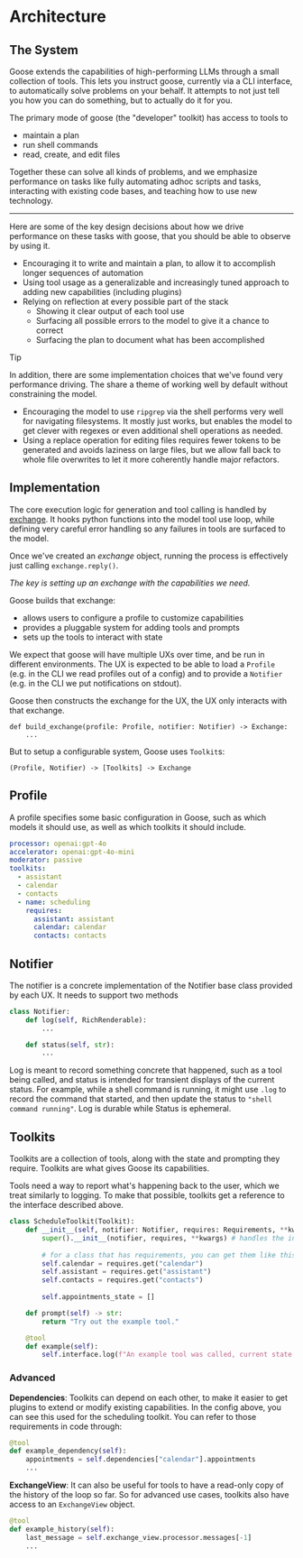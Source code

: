 # Architecture

## The System

Goose extends the capabilities of high-performing LLMs through a small collection of tools.
This lets you instruct goose, currently via a CLI interface, to automatically solve problems
on your behalf. It attempts to not just tell you how you can do something, but to actually do it for you.

The primary mode of goose (the "developer" toolkit) has access to tools to 

- maintain a plan
- run shell commands
- read, create, and edit files

Together these can solve all kinds of problems, and we emphasize performance on tasks like
fully automating adhoc scripts and tasks, interacting with existing code bases, and teaching how
to use new technology.

---

Here are some of the key design decisions about how we drive performance on these tasks with goose,
that you should be able to observe by using it.

- Encouraging it to write and maintain a plan, to allow it to accomplish longer sequences of automation
- Using tool usage as a generalizable and increasingly tuned approach to adding new capabilities (including plugins)
- Relying on reflection at every possible part of the stack
   - Showing it clear output of each tool use
   - Surfacing all possible errors to the model to give it a chance to correct
   - Surfacing the plan to document what has been accomplished
   
> [!TIP] 
> In addition, there are some implementation choices that we've found very performance driving. The share 
> a theme of working well by default without constraining the model.
> 
> - Encouraging the model to use `ripgrep` via the shell performs very well for navigating filesystems. It mostly 
> just works, but enables the model to get clever with regexes or even additional shell operations as needed. 
> - Using a replace operation for editing files requires fewer tokens to be generated and avoids laziness on large files,
> but we allow fall back to whole file overwrites to let it more coherently handle major refactors.

## Implementation

The core execution logic for generation and tool calling is handled by [exchange][exchange].
It hooks python functions into the model tool use loop, while defining very careful error handling
so any failures in tools are surfaced to the model.

Once we've created an *exchange* object, running the process is effectively just calling 
`exchange.reply()`.

*The key is setting up an exchange with the capabilities we need.*

Goose builds that exchange:
- allows users to configure a profile to customize capabilities
- provides a pluggable system for adding tools and prompts
- sets up the tools to interact with state

We expect that goose will have multiple UXs over time, and be run in different
environments. The UX is expected to be able to load a `Profile` (e.g. in the CLI
we read profiles out of a config) and to provide a `Notifier` (e.g. in the CLI we put
notifications on stdout).

Goose then constructs the exchange for the UX, the UX only interacts with that exchange. 

```
def build_exchange(profile: Profile, notifier: Notifier) -> Exchange:
    ...
```

But to setup a configurable system, Goose uses `Toolkit`s:

```
(Profile, Notifier) -> [Toolkits] -> Exchange 
```

## Profile

A profile specifies some basic configuration in Goose, such as which models it should use, as well
as which toolkits it should include. 

```yaml
processor: openai:gpt-4o
accelerator: openai:gpt-4o-mini
moderator: passive
toolkits:
  - assistant
  - calendar
  - contacts
  - name: scheduling
    requires:
      assistant: assistant
      calendar: calendar
      contacts: contacts
```

## Notifier

The notifier is a concrete implementation of the Notifier base class provided by each UX. It
needs to support two methods

```python
class Notifier:
    def log(self, RichRenderable):
        ...

    def status(self, str):
        ...
```

Log is meant to record something concrete that happened, such as a tool being called, and status is intended
for transient displays of the current status. For example, while a shell command is running, it might use
`.log` to record the command that started, and then update the status to `"shell command running"`. Log is durable
while Status is ephemeral.

## Toolkits

Toolkits are a collection of tools, along with the state and prompting they require. 
Toolkits are what gives Goose its capabilities. 

Tools need a way to report what's happening back to the user, which we treat similarly
to logging. To make that possible, toolkits get a reference to the interface described above.

```python
class ScheduleToolkit(Toolkit):
    def __init__(self, notifier: Notifier, requires: Requirements, **kwargs):
        super().__init__(notifier, requires, **kwargs) # handles the interface, exchangeview
        
        # for a class that has requirements, you can get them like this
        self.calendar = requires.get("calendar")
        self.assistant = requires.get("assistant")
        self.contacts = requires.get("contacts")
        
        self.appointments_state = []

    def prompt(self) -> str:
        return "Try out the example tool."

    @tool
    def example(self):
        self.interface.log(f"An example tool was called, current state is {self.state}")
```

### Advanced

**Dependencies**: Toolkits can depend on each other, to make it easier to get plugins to extend
or modify existing capabilities. In the config above, you can see this used for the scheduling toolkit.
You can refer to those requirements in code through:

```python
@tool
def example_dependency(self):
    appointments = self.dependencies["calendar"].appointments
    ...
```


**ExchangeView**: It can also be useful for tools to have a read-only copy of the history
of the loop so far. So for advanced use cases, toolkits also have access to an 
`ExchangeView` object.

```python
@tool
def example_history(self):
    last_message = self.exchange_view.processor.messages[-1]
    ...
```

[exchange]: https://github.com/block/goose/tree/main/packages/exchange
